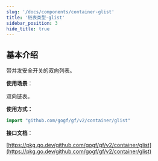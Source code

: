 ```yaml
---
slug: '/docs/components/container-glist'
title: '链表类型-glist'
sidebar_position: 3
hide_title: true
---
```


## 基本介绍

带并发安全开关的双向列表。

**使用场景**：

双向链表。

**使用方式：**

```go
import "github.com/gogf/gf/v2/container/glist"
```

**接口文档**：

[https://pkg.go.dev/github.com/gogf/gf/v2/container/glist](https://pkg.go.dev/github.com/gogf/gf/v2/container/glist)

    